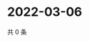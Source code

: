 # 2022-03-06

共 0 条

<!-- BEGIN WEIBO -->
<!-- 最后更新时间 Sun Mar 06 2022 15:09:03 GMT+0800 (China Standard Time) -->

<!-- END WEIBO -->
